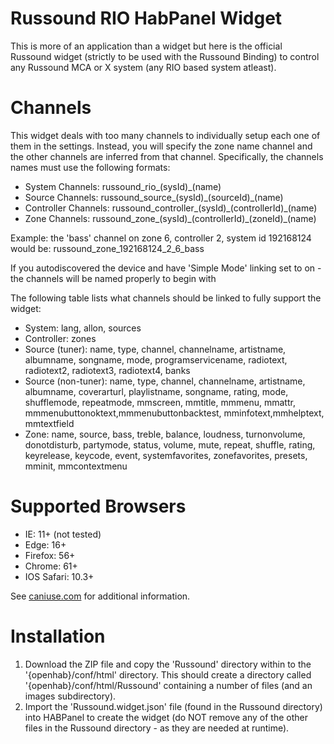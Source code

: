 # Russound RIO HabPanel Widget
This is more of an application than a widget but here is the official Russound widget (strictly to be used with the Russound Binding) to control any Russound MCA or X system (any RIO based system atleast).

# Channels
This widget deals with too many channels to individually setup each one of them in the settings. Instead, you will specify the zone name channel and the other channels are inferred from that channel. Specifically, the channels names must use the following formats:

* System Channels: russound\_rio\_(sysId)\_(name)
* Source Channels: russound\_source\_(sysId)\_(sourceId)\_(name)
* Controller Channels: russound\_controller\_(sysId)\_(controllerId)\_(name)
* Zone Channels: russound\_zone\_(sysId)\_(controllerId)\_(zoneId)\_(name)

Example: the 'bass' channel on zone 6, controller 2, system id 192168124 would be: russound\_zone\_192168124\_2\_6\_bass

If you autodiscovered the device and have 'Simple Mode' linking set to on - the channels will be named properly to begin with

The following table lists what channels should be linked to fully support the widget:
* System: lang, allon, sources
* Controller: zones
* Source (tuner): name, type, channel, channelname, artistname, albumname, songname, mode, programservicename, radiotext, radiotext2, radiotext3, radiotext4, banks
* Source (non-tuner): name, type, channel, channelname, artistname, albumname, coverarturl, playlistname, songname, rating, mode, shufflemode, repeatmode, mmscreen, mmtitle, mmmenu, mmattr, mmmenubuttonoktext,mmmenubuttonbacktest, mminfotext,mmhelptext, mmtextfield
* Zone: name, source, bass, treble, balance, loudness, turnonvolume, donotdisturb, partymode, status, volume, mute, repeat, shuffle, rating, keyrelease, keycode, event, systemfavorites, zonefavorites, presets, mminit, mmcontextmenu

# Supported Browsers
* IE: 11+ (not tested)
* Edge: 16+
* Firefox: 56+
* Chrome: 61+
* IOS Safari: 10.3+

See [caniuse.com](https://caniuse.com/#feat=css-grid) for additional information.

# Installation
1. Download the ZIP file and copy the 'Russound' directory within to the '{openhab}/conf/html' directory. This should create a directory called '{openhab}/conf/html/Russound' containing a number of files (and an images subdirectory). 
2. Import the 'Russound.widget.json' file (found in the Russound directory) into HABPanel to create the widget (do NOT remove any of the other files in the Russound directory - as they are needed at runtime).